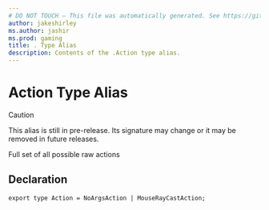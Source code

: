 ```yaml
---
# DO NOT TOUCH — This file was automatically generated. See https://github.com/mojang/minecraftapidocsgenerator to modify descriptions, examples, etc.
author: jakeshirley
ms.author: jashir
ms.prod: gaming
title: . Type Alias
description: Contents of the .Action type alias.
---
```

# Action Type Alias

> [!CAUTION]
> This alias is still in pre-release.  Its signature may change or it may be removed in future releases.

Full set of all possible raw actions

## Declaration
`export type Action = NoArgsAction | MouseRayCastAction;`
